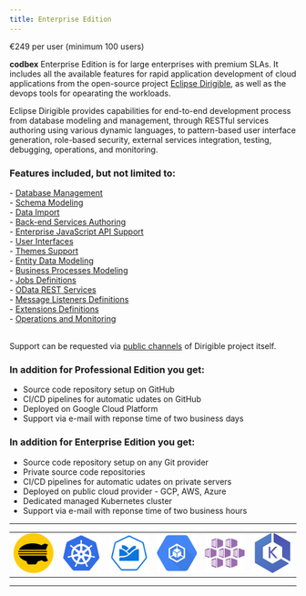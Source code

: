 ```yaml
---
title: Enterprise Edition
---
```


<div class="price-tag">€249 per user (minimum 100 users)</div>

<b>codbex</b> Enterprise Edition is for large enterprises with premium SLAs. It includes all the available features for rapid application development of cloud applications from the open-source project <a href="https://www.dirigible.io">Eclipse Dirigible</a>, as well as the devops tools for opearating the workloads.

Eclipse Dirigible provides capabilities for end-to-end development process from database modeling and management, through RESTful services authoring using various dynamic languages, to pattern-based user interface generation, role-based security, external services integration, testing, debugging, operations, and monitoring.

### Features included, but not limited to:

<div class="container">
- <a href="https://www.dirigible.io/help/development/ide/perspectives/database/" target="_blank">Database Management</a><br>
- <a href="https://www.dirigible.io/help/development/ide/modelers/database-schema/" target="_blank">Schema Modeling</a><br>
- <a href="https://www.dirigible.io/help/development/ide/editor-csvim/" target="_blank">Data Import</a><br>
- <a href="https://www.dirigible.io/help/development/ide/" target="_blank">Back-end Services Authoring</a><br>
- <a href="https://www.dirigible.io/api/" target="_blank">Enterprise JavaScript API Support</a><br>
- <a href="https://www.dirigible.io/help/development/ide/modelers/form-designer/" target="_blank">User Interfaces</a><br>
- <a href="https://sap.github.io/fundamental-styles/?path=/docs/introduction--overview" target="_blank">Themes Support</a><br>
- <a href="https://www.dirigible.io/help/development/ide/modelers/entity-data/" target="_blank">Entity Data Modeling</a><br>
- <a href="https://www.dirigible.io/help/development/ide/modelers/bpmn/" target="_blank">Business Processes Modeling</a><br>
- <a href="https://www.dirigible.io/help/development/ide/views/jobs/" target="_blank">Jobs Definitions</a><br>
- <a href="https://olingo.apache.org/" target="_blank">OData REST Services</a><br>
- <a href="https://www.dirigible.io/help/development/ide/views/listeners/" target="_blank">Message Listeners Definitions</a><br>
- <a href="https://www.dirigible.io/help/development/extensions/#extensibility" target="_blank">Extensions Definitions</a><br>
- <a href="https://www.dirigible.io/help/development/ide/perspectives/operations/" target="_blank">Operations and Monitoring</a><br>
</div>

<br>

Support can be requested via <a href="https://github.com/eclipse/dirigible/issues">public channels</a> of Dirigible project itself.

### In addition for Professional Edition you get:

- Source code repository setup on GitHub<br>
- CI/CD pipelines for automatic udates on GitHub<br>
- Deployed on Google Cloud Platform<br>
- Support via e-mail with reponse time of two business days<br>

### In addition for Enterprise Edition you get:

- Source code repository setup on any Git provider<br>
- Private source code repositories
- CI/CD pipelines for automatic udates on private servers<br>
- Deployed on public cloud provider - GCP, AWS, Azure<br>
- Dedicated managed Kubernetes cluster
- Support via e-mail with reponse time of two business hours<br>

<hr>

<table>
<tr>
<td>
<div style="width:5em"><a href="https://www.dirigible.io"><img src="/images/logos/dirigible-logo.png"></a></div>
</td>
<td>
<div style="width:5em"><a href="https://www.kubernetes.io/"><img src="/images/logos/kubernetes-logo.png"></a></div>
</td>
<td>
<div style="width:5em"><a href="https://kyma-project.io/"><img src="/images/logos/kyma-logo.png"></a></div>
</td>
<td>
<div style="width:5em"><a href="https://cloud.google.com/kubernetes-engine/"><img src="/images/logos/gke-logo.png"></a></div>
</td>
<td>
<div style="width:5em"><a href="https://azure.microsoft.com/en-us/services/kubernetes-service/#overview"><img src="/images/logos/aks-logo.png"></a></div>
</td>
<td>
<div style="width:5em"><a href="https://aws.amazon.com/eks/"><img src="/images/logos/eks-logo.png"></a></div>
</td>
</tr>
</table>


<hr>
